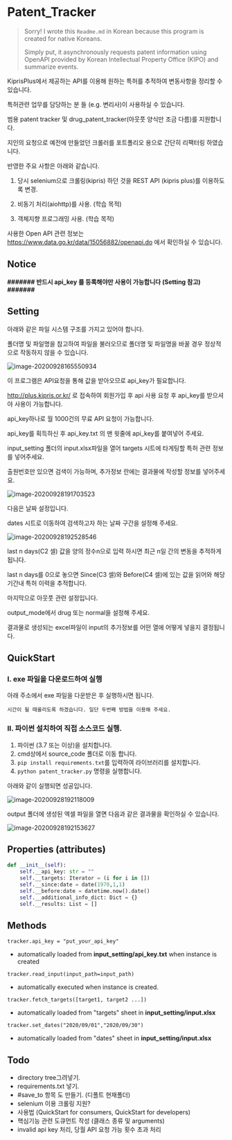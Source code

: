 # Patent_Tracker

> Sorry! I wrote this `Readme.md` in Korean because this program is created for native Koreans.
>
> Simply put, it asynchronously requests patent information using OpenAPI provided by Korean Intellectual Property Office (KIPO) and summarize events.



KiprisPlus에서 제공하는 API를 이용해 원하는 특허를 추적하여 변동사항을 정리할 수 있습니다.

특허관련 업무를 담당하는 분 들 (e.g. 변리사)이 사용하실 수 있습니다.

범용 patent tracker 및 drug_patent_tracker(아웃풋 양식만 조금 다름)를 지원합니다.



지인의 요청으로 예전에 만들었던 크롤러를 포트폴리오 용으로 간단히 리팩터링 하였습니다.

반영한 주요 사항은 아래와 같습니다.

1. 당시 selenium으로 크롤링(kipris) 하던 것을 REST API (kipris plus)를 이용하도록 변경.

2. 비동기 처리(aiohttp)를 사용. (학습 목적)

3. 객체지향 프로그래밍 사용. (학습 목적)


사용한 Open API 관련 정보는 https://www.data.go.kr/data/15056882/openapi.do 에서 확인하실 수 있습니다.



## Notice

<strong> ####### 반드시 api_key 를 등록해야만 사용이 가능합니다 (Setting 참고) ####### </strong>



## Setting

아래와 같은 파일 시스템 구조를 가지고 있어야 합니다. 

폴더명 및 파일명을 참고하여 파일을 불러오므로 폴더명 및 파일명을 바꿀 경우 정상적으로 작동하지 않을 수 있습니다.

![image-20200928165550934](README.assets/image-20200928165550934.png)



이 프로그램은 API요청을 통해 값을 받아오므로 api_key가 필요합니다. 

http://plus.kipris.or.kr/ 로 접속하여 회원가입 후 api 사용 요청 후 api_key를 받으셔야 사용이 가능합니다. 

api_key하나로 월 1000건의 무료 API 요청이 가능합니다.

api_key를 획득하신 후  api_key.txt 의 맨 윗줄에 api_key를 붙여넣어 주세요.



input_setting 폴더의 input.xlsx파일을 열어 targets 시트에 타게팅할 특허 관련 정보를 넣어주세요.

출원번호만 있으면 검색이 가능하며, 추가정보 란에는 결과물에 작성할 정보를 넣어주세요.

![image-20200928191703523](README.assets/image-20200928191703523.png)



다음은 날짜 설정입니다.

dates 시트로 이동하여 검색하고자 하는 날짜 구간을 설정해 주세요.

![image-20200928192528546](README.assets/image-20200928192528546.png)

last n days(C2 셀) 값을 양의 정수n으로 입력 하시면 최근 n일 간의 변동을 추적하게 됩니다.

last n days를 0으로 놓으면 Since(C3 셀)와 Before(C4 셀)에 있는 값을 읽어와 해당 기간내 특허 이력을 추적합니다.



마지막으로 아웃풋 관련 설정입니다.

output_mode에서 drug 또는 normal을 설정해 주세요.

결과물로 생성되는 excel파일이 input의 추가정보를 어떤 열에 어떻게 넣을지 결정됩니다.



## QuickStart



### I. exe 파일을 다운로드하여 실행

 아래 주소에서 exe 파일을 다운받은 후 실행하시면 됩니다.

  `시간이 될 때올리도록 하겠습니다. 일단 두번째 방법을 이용해 주세요.`



### II. 파이썬 설치하여 직접 소스코드 실행. 

1. 파이썬 (3.7 또는 이상)을 설치합니다.
2. cmd상에서 source_code 폴더로 이동 합니다.
3. `pip install requirements.txt`를 입력하여 라이브러리를 설치합니다.
4. `python patent_tracker.py` 명령을 실행합니다.



아래와 같이 실행되면 성공입니다.

![image-20200928192118009](README.assets/image-20200928192118009.png)

output 폴더에 생성된 엑셀 파일을 열면 다음과 같은 결과물을 확인하실 수 있습니다.

![image-20200928192153627](README.assets/image-20200928192153627.png)



## Properties (attributes)

```python
def __init__(self):
    self.__api_key: str = ""
    self.__targets: Iterator = (i for i in [])
    self.__since:date = date(1970,1,1)
    self.__before:date = datetime.now().date()
    self.__additional_info_dict: Dict = {}
    self.__results: List = []
```



## Methods

`tracker.api_key = "put_your_api_key"`

 * automatically loaded from **input_setting/api_key.txt** when instance is created

   

`tracker.read_input(input_path=input_path) `

 * automatically executed when instance is created.



 `tracker.fetch_targets([target1, target2 ...])`

 * automatically loaded from "targets" sheet in **input_setting/input.xlsx**



`tracker.set_dates("2020/09/01","2020/09/30") `

* automatically loaded from "dates" sheet in **input_setting/input.xlsx**





## Todo

- directory tree그려넣기.
- requirements.txt 넣기.
- #save_to 항목 도 만들기. (디폴트 현재폴더)
- selenium 이용 크롤링 지원?
- 사용법 (QuickStart for consumers, QuickStart for developers)
- 핵심기능 관련 도큐먼트 작성 (클래스 종류 및 arguments)
- invalid api key 처리, 당월 API 요청 가능 횟수 초과 처리